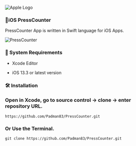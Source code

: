 ![Apple Logo](https://user-images.githubusercontent.com/45048950/73131198-bca1e580-4041-11ea-8f8d-ebfd844f0e64.png) 

### 📱iOS PressCounter

PressCounter App is written in Swift language for iOS Apps.

![PressCounter](https://user-images.githubusercontent.com/45048950/74591290-af30b780-5051-11ea-93de-7d8b997667b5.gif)

### 🧰 System Requirements

* Xcode Editor

* iOS 13.3 or latest version

### 🛠️ Installation

### Open in Xcode, go to source control -> clone -> enter repository URL.

```
https://github.com/Padman83/PressCounter.git
```

### Or Use the Terminal.

```
git clone https://github.com/Padman83/PressCounter.git
```
